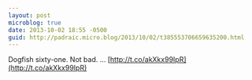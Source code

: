 ```yaml
---
layout: post
microblog: true
date: 2013-10-02 18:55 -0500
guid: http://padraic.micro.blog/2013/10/02/t385553706659635200.html
---
```

Dogfish sixty-one. Not bad. … [http://t.co/akXkx99IpR](http://t.co/akXkx99IpR)
